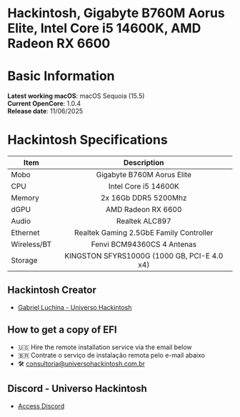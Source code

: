# Hackintosh, Gigabyte B760M Aorus Elite, Intel Core i5 14600K, AMD Radeon RX 6600

# Basic Information

**Latest working macOS**: macOS Sequoia (15.5)
<br>
**Current OpenCore**: 1.0.4
<br>
**Release date**: 11/06/2025

# Hackintosh Specifications
|Item|Description|
|-|:-------:|
|Mobo|Gigabyte B760M Aorus Elite|
|CPU|Intel Core i5 14600K|
|Memory|2x 16Gb DDR5 5200Mhz|
|dGPU|AMD Radeon RX 6600|
|Audio|Realtek ALC897|
|Ethernet|Realtek Gaming 2.5GbE Family Controller|
|Wireless/BT|Fenvi BCM94360CS 4 Antenas|
|Storage|KINGSTON SFYRS1000G (1000 GB, PCI-E 4.0 x4)|

## Hackintosh Creator
- [Gabriel Luchina - Universo Hackintosh](https://luchina.com.br)

## How to get a copy of EFI
- 🇺🇸 Hire the remote installation service via the email below
- 🇧🇷 Contrate o serviço de instalação remota pelo e-mail abaixo
- 🛠️ [consultoria@universohackintosh.com.br](mailto:consultoria@universohackintosh.com.br)

## Discord - Universo Hackintosh
- [Access Discord](https://discord.universohackintosh.com.br)
